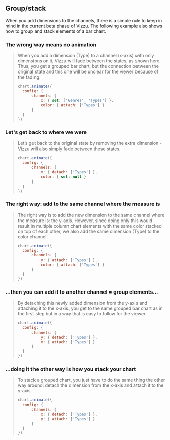 ## Group/stack

When you add dimensions to the channels, there is a simple rule to keep in mind 
in the current beta phase of Vizzu. The following example also shows how to 
group and stack elements of a bar chart.

### The wrong way means no animation 

> When you add a dimension (Type) to a channel (x-axis) with only dimensions on 
> it, Vizzu will fade between the states, as shown here. Thus, you get a grouped 
> bar chart, but the connection between the original state and this one will be 
> unclear for the viewer because of the fading.
> 
> ```javascript
> chart.animate({
> 	config: {
> 		channels: {
> 			x: { set: ['Genres', 'Types'] },
> 			color: { attach: ['Types'] }
> 		}
> 	}
> })
> ```

### Let's get back to where we were 

> Let’s get back to the original state by removing the extra dimension - Vizzu 
> will also simply fade between these states.
> 
> ```javascript
> chart.animate({
> 	config: {
> 		channels: {
> 			x: { detach: ['Types'] },
> 			color: { set: null }
> 		}
> 	}
> })
> ```

### The right way: add to the same channel where the measure is 

> The right way is to add the new dimension to the same channel where the measure 
> is: the y-axis. However, since doing only this would result in multiple column 
> chart elements with the same color stacked on top of each other, we also add the 
> same dimension (Type) to the color channel.
> 
> ```javascript
> chart.animate({
> 	config: {
> 		channels: {
> 			y: { attach: ['Types'] },
> 			color: { attach: ['Types'] }
> 		}
> 	}
> })
> ```

### ...then you can add it to another channel = group elements...

> By detaching this newly added dimension from the y-axis and attaching it to the 
> x-axis, you get to the same grouped bar chart as in the first step but in a way 
> that is easy to follow for the viewer.
> 
> ```javascript
> chart.animate({
> 	config: {
> 		channels: {
> 			y: { detach: ['Types'] },
> 			x: { attach: ['Types'] }
> 		}
> 	}
> })
> ```

### ...doing it the other way is how you stack your chart 

> To stack a grouped chart, you just have to do the same thing the other way 
> around: detach the dimension from the x-axis and attach it to the y-axis.
> 
> ```javascript
> chart.animate({
> 	config: {
> 		channels: {
> 			x: { detach: ['Types'] },
> 			y: { attach: ['Types'] }
> 		}
> 	}
> })
> ```
